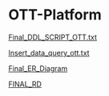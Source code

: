 # OTT-Platform
[Final_DDL_SCRIPT_OTT.txt](https://github.com/user-attachments/files/15930398/Final_DDL_SCRIPT_OTT.txt)

[Insert_data_query_ott.txt](https://github.com/user-attachments/files/15930400/Insert_data_query_ott.txt)

[Final_ER_Diagram](https://github.com/Jyot-vasava/OTT-Platform/assets/173465801/ea2e5805-4908-4523-9d2c-adde39ae9ca2)

[FINAL_RD](https://github.com/Jyot-vasava/OTT-Platform/assets/173465801/7edbb513-d192-44eb-a523-829d10507f39)
